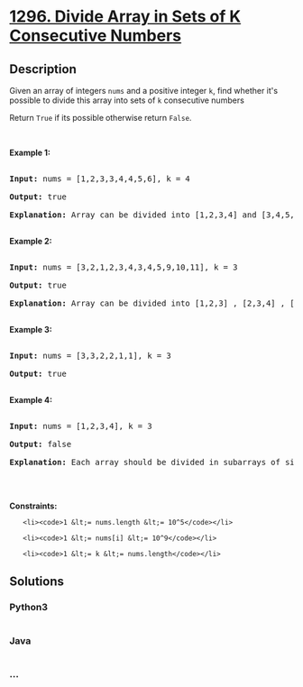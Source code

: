 # [1296. Divide Array in Sets of K Consecutive Numbers](https://leetcode.com/problems/divide-array-in-sets-of-k-consecutive-numbers)

## Description
<p>Given an array of integers&nbsp;<code>nums</code>&nbsp;and a positive integer&nbsp;<code>k</code>, find whether it&#39;s possible to divide this array into&nbsp;sets of <code>k</code> consecutive numbers<br />

Return&nbsp;<code>True</code>&nbsp;if its possible<strong>&nbsp;</strong>otherwise&nbsp;return&nbsp;<code>False</code>.</p>



<p>&nbsp;</p>

<p><strong>Example 1:</strong></p>



<pre>

<strong>Input:</strong> nums = [1,2,3,3,4,4,5,6], k = 4

<strong>Output:</strong> true

<strong>Explanation:</strong> Array can be divided into [1,2,3,4] and [3,4,5,6].

</pre>



<p><strong>Example 2:</strong></p>



<pre>

<strong>Input:</strong> nums = [3,2,1,2,3,4,3,4,5,9,10,11], k = 3

<strong>Output:</strong> true

<strong>Explanation:</strong> Array can be divided into [1,2,3] , [2,3,4] , [3,4,5] and [9,10,11].

</pre>



<p><strong>Example 3:</strong></p>



<pre>

<strong>Input:</strong> nums = [3,3,2,2,1,1], k = 3

<strong>Output:</strong> true

</pre>



<p><strong>Example 4:</strong></p>



<pre>

<strong>Input:</strong> nums = [1,2,3,4], k = 3

<strong>Output:</strong> false

<strong>Explanation:</strong> Each array should be divided in subarrays of size 3.

</pre>



<p>&nbsp;</p>

<p><strong>Constraints:</strong></p>



<ul>

	<li><code>1 &lt;= nums.length &lt;= 10^5</code></li>

	<li><code>1 &lt;= nums[i] &lt;= 10^9</code></li>

	<li><code>1 &lt;= k &lt;= nums.length</code></li>

</ul>


## Solutions


<!-- tabs:start -->

### **Python3**

```python

```

### **Java**

```java

```

### **...**
```

```

<!-- tabs:end -->